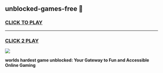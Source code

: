 
## unblocked-games-free 👋
<h3>
<a href="https://premium.freeplayer.one?title=unblocked-games-free&ref=14F">CLICK TO PLAY</a></h3>
<hr>

<h3>
<a href="https://premium.freeplayer.one?title=unblocked-games-free&ref=14F">CLICK 2 PLAY</a>
  
</h3>

<a href="https://premium.freeplayer.one?title=unblocked-games-free&ref=12F/"><img src="https://clearcache.store/games.png"></a>


**worlds hardest game unblocked: Your Gateway to Fun and Accessible Online Gaming**
